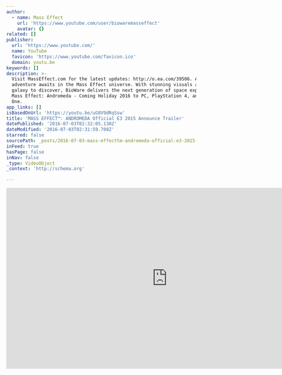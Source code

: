 ```yaml
---
author:
  - name: Mass Effect
    url: 'https://www.youtube.com/user/biowaremasseffect'
    avatar: {}
related: []
publisher:
  url: 'https://www.youtube.com/'
  name: YouTube
  favicon: 'https://www.youtube.com/favicon.ico'
  domain: youtu.be
keywords: []
description: >-
  Visit MassEffect.com for the latest updates: http://o.ea.com/39506. A new
  adventure awaits in the Mass Effect universe. With stunning visuals and a new
  galaxy to discover, BioWare delivers the next generation of space exploration.
  Mass Effect: Andromeda - Coming Holiday 2016 to PC, PlayStation 4, and Xbox
  One.
app_links: []
isBasedOnUrl: 'https://youtu.be/uG8V9dRqSsw'
title: 'MASS EFFECT™: ANDROMEDA Official E3 2015 Announce Trailer'
datePublished: '2016-07-03T02:32:05.130Z'
dateModified: '2016-07-03T02:31:59.708Z'
starred: false
sourcePath: _posts/2016-07-03-mass-effecttm-andromeda-official-e3-2015-announce-trailer.md
inFeed: true
hasPage: false
inNav: false
_type: VideoObject
_context: 'http://schema.org'

---
```

<iframe src="https://cdn.embedly.com/widgets/media.html?src=https%3A%2F%2Fwww.youtube.com%2Fembed%2FuG8V9dRqSsw%3Ffeature%3Doembed&amp;url=http%3A%2F%2Fwww.youtube.com%2Fwatch%3Fv%3DuG8V9dRqSsw&amp;image=https%3A%2F%2Fi.ytimg.com%2Fvi%2FuG8V9dRqSsw%2Fhqdefault.jpg&amp;key=b7d04c9b404c499eba89ee7072e1c4f7&amp;type=text%2Fhtml&amp;schema=youtube" width="854" height="480" scrolling="no" frameborder="0" allowfullscreen="" style=""></iframe>